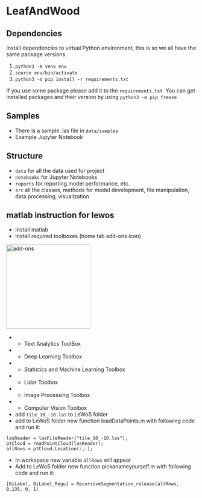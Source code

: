 # LeafAndWood

## Dependencies

Install dependencies to virtual Python environment, this is so we all have the same package versions.

1. `python3 -m venv env`
2. `source env/bin/activate`
3. `python3 -m pip install -r requirements.txt`

If you use some package please add it to the `requirements.txt`. You can get installed packages and their version by using `python3 -m pip freeze`

## Samples 
- There is a sample .las file in `data/samples`
- Example Jupyter Notebook

## Structure

- `data` for all the data used for project
- `notebooks` for Jupyter Notebooks
- `reports` for reporting model performance, etc.
- `src` all the classes, methods for model development, file manipulation, data processing, visualization

## matlab instruction for lewos

- Install matlab
- Install required toolboxes (home tab add-ons icon)
<img width="223" alt="add-ons" src="https://user-images.githubusercontent.com/36380548/152797738-39fb2f45-9e1a-4f94-861d-390a11575e4e.png">

- - Text Analytics ToolBox
- - Deep Learning Toolbox
- - Statistics and Machine Learning Toolbox
- - Lidar Toolbox
- - Image Processing Toolbox
- - Computer Vision Toolbox
- add `tile_10_-10.las` to LeWoS folder
- add to LeWoS folder new function loadDataPoints.m with following code and run it:  
```
lasReader = lasFileReader("tile_10_-10.las");
ptCloud = readPointCloud(lasReader);
allRows = ptCloud.Location(:,:);
```
- In workspace new variable `allRows` will appear
- Add to LeWoS folder new function pickanameyourself.m with following code and run it:
```
[BiLabel, BiLabel_Regu] = RecursiveSegmentation_release(allRows, 0.135, 0, 1)
```

